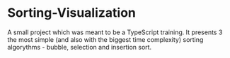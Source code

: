 # Sorting-Visualization

A small project which was meant to be a TypeScript training. 
It presents 3 the most simple (and also with the biggest time complexity) sorting algorythms - bubble, selection and insertion sort.
